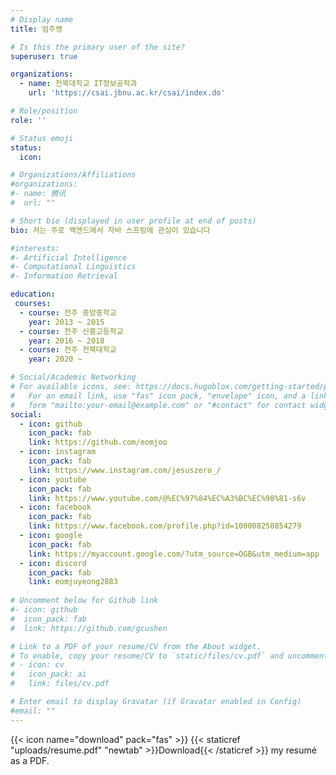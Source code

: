 ```yaml
---
# Display name
title: 엄주영

# Is this the primary user of the site?
superuser: true

organizations:
  - name: 전북대학교 IT정보공학과
    url: 'https://csai.jbnu.ac.kr/csai/index.do'

# Role/position
role: ''

# Status emoji
status:
  icon:    

# Organizations/Affiliations
#organizations:
#- name: 腾讯
#  url: ""

# Short bio (displayed in user profile at end of posts)
bio: 저는 주로 백엔드에서 자바 스프링에 관심이 있습니다 

#interests:
#- Artificial Intelligence
#- Computational Linguistics
#- Information Retrieval

education:
 courses:
  - course: 전주 중앙중학교
    year: 2013 ~ 2015
  - course: 전주 신흥고등학교
    year: 2016 ~ 2018
  - course: 전주 전북대학교
    year: 2020 ~

# Social/Academic Networking
# For available icons, see: https://docs.hugoblox.com/getting-started/page-builder/#icons
#   For an email link, use "fas" icon pack, "envelope" icon, and a link in the
#   form "mailto:your-email@example.com" or "#contact" for contact widget.
social:
  - icon: github
    icon_pack: fab
    link: https://github.com/eomjoo
  - icon: instagram
    icon_pack: fab
    link: https://www.instagram.com/jesuszero_/
  - icon: youtube
    icon_pack: fab
    link: https://www.youtube.com/@%EC%97%84%EC%A3%BC%EC%98%81-s6v
  - icon: facebook
    icon_pack: fab
    link: https://www.facebook.com/profile.php?id=100008250854279
  - icon: google
    icon_pack: fab
    link: https://myaccount.google.com/?utm_source=OGB&utm_medium=app
  - icon: discord
    icon_pack: fab
    link: eomjuyeong2883
      
# Uncomment below for Github link
#- icon: github
#  icon_pack: fab
#  link: https://github.com/gcushen

# Link to a PDF of your resume/CV from the About widget.
# To enable, copy your resume/CV to `static/files/cv.pdf` and uncomment the lines below.
# - icon: cv
#   icon_pack: ai
#   link: files/cv.pdf

# Enter email to display Gravatar (if Gravatar enabled in Config)
#email: ""
---
```



{{< icon name="download" pack="fas" >}} {{< staticref "uploads/resume.pdf" "newtab" >}}Download{{< /staticref >}} my resumé as a PDF.
